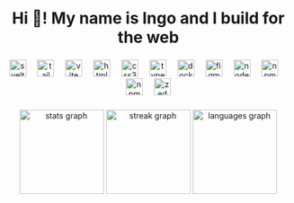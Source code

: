 <h1 align="center">Hi 👋! My name is Ingo and I build for the web</h1>

###

<div align="center">
  <img src="https://cdn.simpleicons.org/svelte" height="30" alt="svelte logo"  />
  <img width="12" />
  <img src="https://cdn.simpleicons.org/tailwindcss" height="30" alt="tailwindcss logo"  />
  <img width="12" />
  <img src="https://cdn.simpleicons.org/vite" height="30" alt="vite logo"  />
  <img width="12" />
  <img src="https://cdn.simpleicons.org/html5" height="30" alt="html5 logo"  />
  <img width="12" />
  <img src="https://cdn.simpleicons.org/css3" height="30" alt="css3 logo"  />
  <img width="12" />
  <img src="https://cdn.simpleicons.org/typescript" height="30" alt="typescript logo"  />
  <img width="12" />
  <img src="https://cdn.simpleicons.org/docker" height="30" alt="docker logo"  />
  <img width="12" />
  <img src="https://cdn.simpleicons.org/figma" height="30" alt="figma logo"  />
  <img width="12" />
  <img src="https://cdn.simpleicons.org/nodedotjs" height="30" alt="nodejs logo"  />
  <img width="12" />
  <img src="https://cdn.simpleicons.org/pnpm" height="30" alt="npm logo"  />
  <img width="12" />
  <img src="https://cdn.simpleicons.org/python" height="30" alt="npm logo"  />
  <img width="12" />
  <img src="https://cdn.simpleicons.org/zedindustries" height="30" alt="zed logo"  />
</div>

###

<div align="center">
  <img src="https://github-readme-stats.vercel.app/api?username=Inglan&hide_title=true&hide_rank=true&show_icons=true&include_all_commits=true&count_private=true&disable_animations=false&theme=catppuccin_mocha&locale=en&hide_border=true" height="150" alt="stats graph"  />
  <img src="https://nirzak-streak-stats.vercel.app?user=Inglan&locale=en&mode=weekly&theme=catppuccin_mocha&hide_border=true&border_radius=5&hide_longest_streak=true&card_width=300" height="150" alt="streak graph"  />
  <img src="https://github-readme-stats.vercel.app/api/top-langs?username=Inglan&locale=en&hide_title=true&layout=compact&langs_count=6&theme=catppuccin_mocha&hide_border=true&card_width=460" height="150" alt="languages graph"  />
</div>
